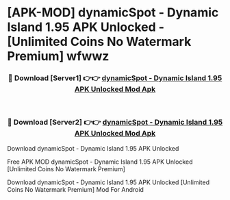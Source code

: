 # [APK-MOD] dynamicSpot - Dynamic Island 1.95 APK Unlocked - [Unlimited Coins No Watermark Premium] wfwwz



<div align="center">
<h3>🔴 Download [Server1] 👉👉 <a href="https://momento.my/?title=dynamicSpot_-_Dynamic_Island_1.95_APK_Unlocked">dynamicSpot - Dynamic Island 1.95 APK Unlocked Mod Apk</a></h3><br>

<h3>🔴 Download [Server2] 👉👉 <a href="https://momento.my/?title=dynamicSpot_-_Dynamic_Island_1.95_APK_Unlocked">dynamicSpot - Dynamic Island 1.95 APK Unlocked Mod Apk</a></h3>
</div>



Download dynamicSpot - Dynamic Island 1.95 APK Unlocked 

Free APK MOD dynamicSpot - Dynamic Island 1.95 APK Unlocked [Unlimited Coins No Watermark Premium]

Download dynamicSpot - Dynamic Island 1.95 APK Unlocked [Unlimited Coins No Watermark Premium] Mod For Android
